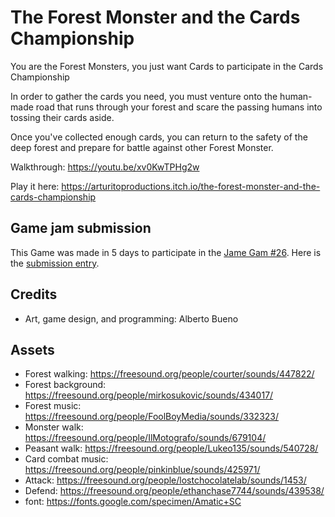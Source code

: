 # The Forest Monster and the Cards Championship

You are the Forest Monsters, you just want Cards to participate in the Cards Championship

In order to gather the cards you need, you must venture onto the human-made road that runs through your forest and scare the passing humans into tossing their cards aside.

Once you've collected enough cards, you can return to the safety of the deep forest and prepare for battle against other Forest Monster.


Walkthrough: https://youtu.be/xv0KwTPHg2w

Play it here: https://arturitoproductions.itch.io/the-forest-monster-and-the-cards-championship

## Game jam submission

This Game was made in 5 days to participate in the [Jame Gam #26](https://itch.io/jam/jame-gam-26). Here is the [submission entry](https://itch.io/jam/jame-gam-26/rate/1990741).


## Credits

- Art, game design, and programming: Alberto Bueno


## Assets

- Forest walking: https://freesound.org/people/courter/sounds/447822/
- Forest background: https://freesound.org/people/mirkosukovic/sounds/434017/
- Forest music: https://freesound.org/people/FoolBoyMedia/sounds/332323/
- Monster walk: https://freesound.org/people/IlMotografo/sounds/679104/
- Peasant walk: https://freesound.org/people/Lukeo135/sounds/540728/
- Card combat music: https://freesound.org/people/pinkinblue/sounds/425971/
- Attack: https://freesound.org/people/lostchocolatelab/sounds/1453/
- Defend: https://freesound.org/people/ethanchase7744/sounds/439538/
- font: https://fonts.google.com/specimen/Amatic+SC

